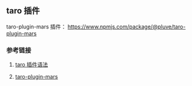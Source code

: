 ## taro 插件

taro-plugin-mars 插件：
https://www.npmjs.com/package/@pluve/taro-plugin-mars

### 参考链接

1. [taro 插件语法](https://taro-docs.jd.com/taro/docs/plugin)

2. [taro-plugin-mars](https://www.npmjs.com/package/@pluve/taro-plugin-mars)
